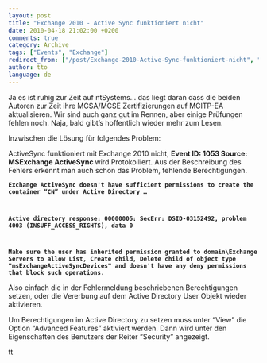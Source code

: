 ```yaml
---
layout: post
title: "Exchange 2010 - Active Sync funktioniert nicht"
date: 2010-04-18 21:02:00 +0200
comments: true
category: Archive
tags: ["Events", "Exchange"]
redirect_from: ["/post/Exchange-2010-Active-Sync-funktioniert-nicht", "/post/exchange-2010-active-sync-funktioniert-nicht"]
author: tto
language: de
---
```

<!-- more -->
<p>Ja es ist ruhig zur Zeit auf ntSystems&hellip; das liegt daran dass die beiden Autoren zur Zeit ihre MCSA/MCSE Zertifizierungen auf MCITP-EA aktualisieren. Wir sind auch ganz gut im Rennen, aber einige Pr&uuml;fungen fehlen noch. Naja, bald gibt&rsquo;s hoffentlich wieder mehr zum Lesen.</p>
<p>Inzwischen die L&ouml;sung f&uuml;r folgendes Problem:</p>
<p>ActiveSync funktioniert mit Exchange 2010 nicht, <strong>Event ID: 1053 Source: MSExchange ActiveSync </strong>wird Protokolliert. Aus der Beschreibung des Fehlers erkennt man auch schon das Problem, fehlende Berechtigungen.</p>
<p><code><strong>Exchange ActiveSync doesn't have sufficient permissions to create the container &ldquo;CN&rdquo; under Active Directory &hellip; </strong></p>
<p><strong>Active directory response: 00000005: SecErr: DSID-03152492, problem 4003 (INSUFF_ACCESS_RIGHTS), data 0 </strong></p>
<p><strong>Make sure the user has inherited permission granted to domain\Exchange Servers to allow List, Create child, Delete child of object type "msExchangeActiveSyncDevices" and doesn't have any deny permissions that block such operations.</strong></code></p>
<p>Also einfach die in der Fehlermeldung beschriebenen Berechtigungen setzen, oder die Vererbung auf dem Active Directory User Objekt wieder aktivieren.</p>
<p>Um Berechtigungen im Active Directory zu setzen muss unter &ldquo;View&rdquo; die Option &ldquo;Advanced Features&rdquo; aktiviert werden. Dann&nbsp;wird unter den Eigenschaften des Benutzers der Reiter &ldquo;Security&rdquo; angezeigt.</p>
<p>tt</p>


